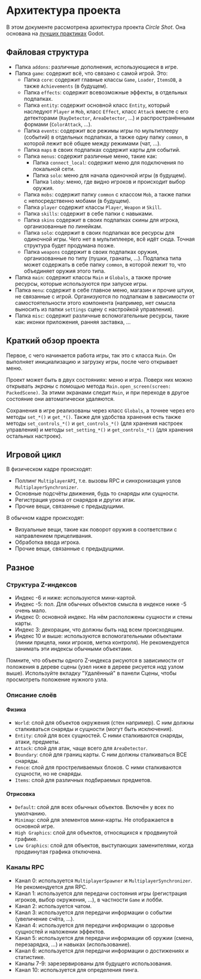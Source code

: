 # Архитектура проекта

В этом документе рассмотрена архитектура проекта *Circle Shot*. Она основана на [лучших практиках](https://docs.godotengine.org/ru/4.x/tutorials/best_practices/index.html) Godot.

## Файловая структура

- Папка `addons`: различные дополнения, использующиеся в игре.
- Папка `game`: содержит всё, что связано с самой игрой. Это:
    - Папка `core`: содержит главные классы `Game`, `Loader`, `ItemsDB`, а также `Achievements` (в будущем).
    - Папка `effects`: содержит всевозможные эффекты, в отдельных подпапках.
    - Папка `entity`: содержит основной класс `Entity`, который наследуют `Player` и `Mob`, класс `Effect`, класс `Attack` вместе с его детекторами  (`RayDetector`, `AreaDetector`, ...) и распространёнными формами (`ColorAttack`, ...).
    - Папка `events`: содержит все режимы игры по мультиплееру (событий) в отдельных подпапках, а также одну папку `common`, в которой лежит всё общее между режимами (чат, ...).
    - Папка `maps` в своих подпапках содержит карты для событий.
    - Папка `menus`: содержит различные меню, такие как:
        - Папка `connect_local`: содержит меню для подключения по локальной сети.
        - Папка `solo`: меню для начала одиночной игры (в будущем).
        - Папка `lobby`: меню, где видно игроков и происходит выбор оружия.
    - Папка `mobs`: содержит папку `common` с классом `Mob`, а также папки с непосредственно мобами (в будущем).
    - Папка `player` содержит классы `Player`, `Weapon` и `Skill`.
    - Папка `skills`: содержит в себе папки с навыками.
    - Папка `skins` содержит в своих подпапках скины для игрока, организованные по линейкам.
    - Папка `solo`: содержит в своих подпапках все ресурсы для одиночной игры. Чего нет в мультиплеере, всё идёт сюда. Точная структура будет продумана позже.
    - Папка `weapons` содержит в своих подпапках оружия, организованные по типу (пушки, гранаты, ...). Подпапка типа может содержать в себе папку `common`, в которой лежит то, что объединяет оружия этого типа.
- Папка `main`: содержит классы `Main` и `Globals`, а также прочие ресурсы, которые используются при запуске игры.
- Папка `menu`: содержит в себе главное меню, магазин и прочие штуки, не связанные с игрой. Организуются по подпапкам в зависимости от самостоятельности этого компонента (например, нет смысла выносить из папки `settings` сцену с настройкой управления).
- Папка `misc`: содержит различные вспомогательные ресурсы, такие как: иконки приложения, ранняя заставка, ...

## Краткий обзор проекта

Первое, с чего начинается работа игры, так это с класса `Main`. Он выполняет инициализацию и загрузку игры, после чего открывает меню.

Проект может быть в двух состояниях: меню и игра. Поверх них можно открывать *экраны* с помощью метода `Main.open_screen(screen: PackedScene)`. За этими экранами следит `Main`, и при переходе в другое состояние они автоматически удаляются.

Сохранения в игре реализованы через класс `Globals`, а точнее через его методы `set_*()` и `get_*()`. Также для удобства хранения есть также методы `set_controls_*()` и `get_controls_*()` (для хранения настроек управления) и методы `set_setting_*()` и `get_controls_*()` (для хранения остальных настроек).

## Игровой цикл

В физическом кадре происходят:
- Поллинг `MultiplayerAPI`, т.е. вызовы RPC и синхронизация узлов `MultiplayerSynchronizer`.
- Основные подсчёты движения, будь то снаряды или сущности.
- Регистрация урона от снарядов и других атак.
- Прочие вещи, связанные с предыдущими.

В обычном кадре происходят:
- Визуальные вещи, такие как поворот оружия в соответствии с направлением прицеливания.
- Обработка ввода игрока.
- Прочие вещи, связанные с предыдущими.

## Разное

### Структура Z-индексов

- Индекс -6 и ниже: используются мини-картой.
- Индекс -5: пол. Для обычных объектов смысла в индексе ниже -5 очень мало.
- Индекс 0: основной индекс. На нём расположены сущности и стены карты.
- Индекс 3: декорации, что должны быть над всем происходящим.
- Индекс 10 и выше: используются вспомогательными объектами (линии прицела, ники игроков, метка контроля). Не рекомендуется занимать эти индексы обычными объектами.

Помните, что объекты одного Z-индекса рисуются в зависимости от положения в дереве сцены (узел ниже в дереве рисуется *над* узлом выше). Используйте вкладку "Удалённый" в панели Сцены, чтобы просмотреть положение нужного узла.

### Описание слоёв

#### Физика

- `World`: слой для объектов окружения (стен например). С ним должны сталкиваться снаряды и сущности (могут быть исключения).
- `Entity`: слой для всех сущностей. С ними сталкиваются снаряды, атаки, предметы.
- `Attack`: слой для атак, чаще всего для `AreaDetector`.
- `Boundary`: слой для границ карты. С ним должны сталкиваться ВСЕ снаряды.
- `Fence`: слой для простреливаемых блоков. С ними сталкиваются сущности, но не снаряды.
- `Items`: слой для различных подбираемых предметов.

#### Отрисовка

- `Default`: слой для всех обычных объектов. Включён у всех по умолчанию.
- `Minimap`: слой для элементов мини-карты. Не отображается в основной игре.
- `High Graphics`: слой для объектов, относящихся к продвинутой графике.
- `Low Graphics`: слой для объектов, выступающих заменителями, когда продвинутая графика отключена.

### Каналы RPC

- Канал 0: используется `MultiplayerSpawner` и `MultiplayerSynchronizer`. Не рекомендуется для RPC.
- Канал 1: используется для передачи состояния игры (регистрация игроков, выбор окружения, ...), в частности `Game` и лобби.
- Канал 2: используется чатом.
- Канал 3: используется для передачи информации о событии (увеличение счёта, ...).
- Канал 4: используется для передачи информации о здоровье сущностей и наложении эффектов.
- Канал 5: используется для передачи информации об оружии (смена, перезарядка, ...) и навыках (использование).
- Канал 6: используется для передачи информации о достижениях и статистике.
- Каналы 7-9: зарезервированы для будущего использования.
- Канал 10: используется для определения пинга.
